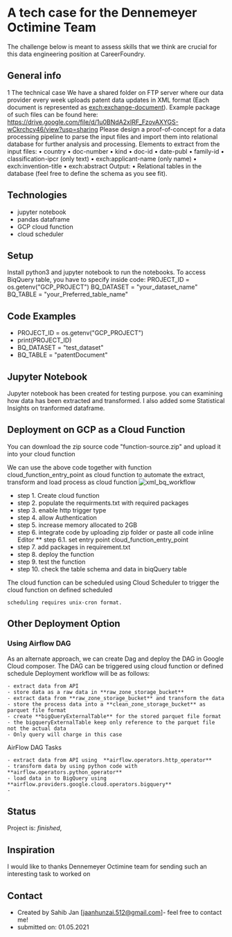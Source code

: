 # A tech case for the Dennemeyer Octimine Team


The challenge below is meant to assess skills that we think are crucial for this data engineering position at CareerFoundry.

## General info
1 The technical case
We have a shared folder on FTP server where our data provider every week uploads patent data
updates in XML format (Each document is represented as <exch:exchange-document>).
Example package of such files can be found here:
https://drive.google.com/file/d/1u0BNdA2xIRF_FzovAXYGS-wCkrchcy46/view?usp=sharing
Please design a proof-of-concept for a data processing pipeline to parse the input files and
import them into relational database for further analysis and processing.
Elements to extract from the input files:
• country
• doc-number
• kind
• doc-id
• date-publ
• family-id
• classification-ipcr (only text)
• exch:applicant-name (only name)
• exch:invention-title
• exch:abstract
Output:
• Relational tables in the database (feel free to define the schema as you see fit).

## Technologies
* jupyter notebook
* pandas dataframe
* GCP cloud function 
* cloud scheduler 

## Setup
Install python3 and jupyter notebook to run the notebooks. To access BiqQuery table, you have to specify inside code: 
    PROJECT_ID = os.getenv("GCP_PROJECT")
    BQ_DATASET = "your_dataset_name"
    BQ_TABLE = "your_Preferred_table_name"


## Code Examples
- PROJECT_ID = os.getenv("GCP_PROJECT")
- print(PROJECT_ID)
- BQ_DATASET = "test_dataset"
- BQ_TABLE = "patentDocument"

## Jupyter Notebook
Jupyter notebook has been created for testing purpose. you can examining how data has been extracted and transformed. I also added some Statistical Insights on tranformed dataframe.

## Deployment on GCP as a Cloud Function 
You can download the zip source code "function-source.zip" and upload it into your cloud function 

We can use the above code together with function cloud_function_entry_point as cloud function to automate the extract, transform and load process as cloud function
![xml_bq_workflow](https://user-images.githubusercontent.com/11519103/116811736-1ea5a080-ab4b-11eb-8878-4c262f42cafa.jpg)


* step 1. Create cloud function
* step 2. populate the requirments.txt with required packages
* step 3. enable http trigger type
* step 4. allow Authentication
* step 5. increase memory allocated to 2GB
* step 6. integrate code by uploading zip folder or paste all code inline Editor
** step 6.1. set entry point cloud_function_entry_point
* step 7. add packages in requirement.txt
* step 8. deploy the function
* step 9. test the function
* step 10. check the table schema and data in biqQuery table

The cloud function can be scheduled using Cloud Scheduler to trigger the cloud function on defined scheduled

    scheduling requires unix-cron format.
    
##  Other Deployment Option

### Using Airflow DAG

As an alternate approach, we can create Dag and deploy the DAG in Google Cloud composer. The DAG can be triggered using cloud function or defined schedule
Deployment workflow will be as follows:

    - extract data from API
    - store data as a raw data in **raw_zone_storage_bucket**
    - extract data from **raw_zone_storage_bucket** and transform the data
    - store the process data into a **clean_zone_storage_bucket** as parquet file format
    - create **bigQueryExternalTable** for the stored parquet file format
    - the bigqueryExternalTable keep only reference to the parquet file not the actual data
    - Only query will charge in this case

AirFlow DAG Tasks

    - extract data from API using  **airflow.operators.http_operator**
    - transform data by using python code with  **airflow.operators.python_operator**
    - load data in to BigQuery using **airflow.providers.google.cloud.operators.bigquery**
    - 
## Status
Project is: _finished_, 

## Inspiration
I would like to thanks Dennemeyer Octimine team for sending such an interesting task to worked on

## Contact
* Created by Sahib Jan [jaanhunzai.512@gmail.com]- feel free to contact me!
* submitted on: 01.05.2021
